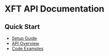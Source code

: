 # XFT API Documentation

## Quick Start
- [Setup Guide](guides/setup.md)
- [API Overview](endpoints/api-overview.md)
- [Code Examples](examples/basic-usage.md)
